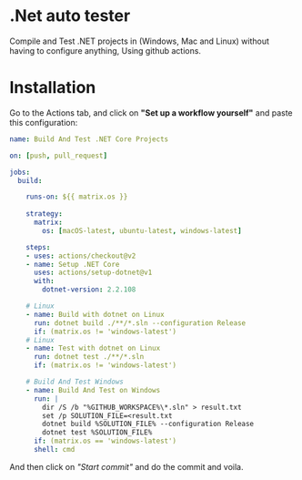 # .Net auto tester
Compile and Test .NET projects in (Windows, Mac and Linux) without having to configure anything, Using github actions.

# Installation
Go to the Actions tab, and click on **"Set up a workflow yourself"** and paste this configuration:
```yml
name: Build And Test .NET Core Projects

on: [push, pull_request]

jobs:
  build:

    runs-on: ${{ matrix.os }}
    
    strategy:
      matrix:
        os: [macOS-latest, ubuntu-latest, windows-latest]

    steps:
    - uses: actions/checkout@v2
    - name: Setup .NET Core
      uses: actions/setup-dotnet@v1
      with:
        dotnet-version: 2.2.108

    # Linux
    - name: Build with dotnet on Linux
      run: dotnet build ./**/*.sln --configuration Release
      if: (matrix.os != 'windows-latest')
    # Linux
    - name: Test with dotnet on Linux
      run: dotnet test ./**/*.sln
      if: (matrix.os != 'windows-latest')

    # Build And Test Windows
    - name: Build And Test on Windows
      run: |
        dir /S /b "%GITHUB_WORKSPACE%\*.sln" > result.txt
        set /p SOLUTION_FILE=<result.txt
        dotnet build %SOLUTION_FILE% --configuration Release
        dotnet test %SOLUTION_FILE%
      if: (matrix.os == 'windows-latest')
      shell: cmd
```
And then click on *"Start commit"* and do the commit and voila.